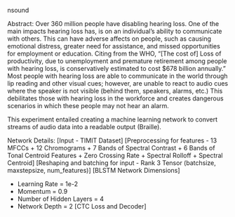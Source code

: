 nsound

Abstract:
Over 360 million people have disabling hearing loss. One of the main impacts hearing loss has, is on an individual’s ability to communicate with others. This can have adverse affects on people, such as causing emotional distress, greater need for assistance, and missed opportunities for employment or education. Citing from the WHO, “[The cost of] Loss of productivity, due to unemployment and premature retirement among people with hearing loss, is conservatively estimated to cost $678 billion annually.” Most people with hearing loss are able to communicate in the world through lip reading and other visual cues; however, are unable to react to audio cues where the speaker is not visible (behind them, speakers, alarms, etc.) This debilitates those with hearing loss in the workforce and creates dangerous scenarios in which these people may not hear an alarm.

This experiment entailed creating a machine learning network to convert streams of audio data into a readable output (Braille).

Network Details:
[Input - TIMIT Dataset]
[Preprocessing for features - 13 MFCCs + 12 Chromograms + 7 Bands of Spectral Contrast + 6 Bands of Tonal Centroid
Features + Zero Crossing Rate + Spectral Rolloff + Spectral Centroid]
[Reshaping and batching for input - Rank 3 Tensor (batchsize, maxstepsize, num_features)]
[BLSTM Network Dimensions]
* Learning Rate = 1e-2
* Momentum = 0.9
* Number of Hidden Layers = 4
* Network Depth = 2
[CTC Loss and Decoder]
